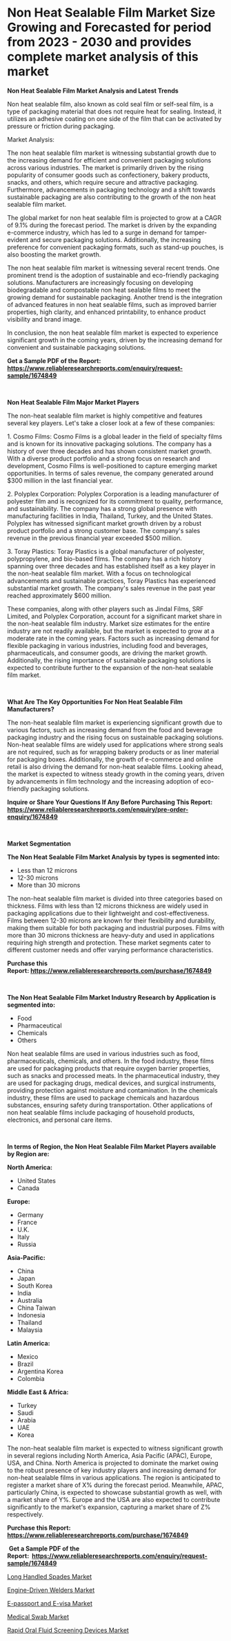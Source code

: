 <p><h1>Non Heat Sealable Film Market Size Growing and Forecasted for period from 2023 - 2030 and provides complete market analysis of this market</h1></p><p><strong>Non Heat Sealable Film Market Analysis and Latest Trends</strong></p>
<p><p>Non heat sealable film, also known as cold seal film or self-seal film, is a type of packaging material that does not require heat for sealing. Instead, it utilizes an adhesive coating on one side of the film that can be activated by pressure or friction during packaging.</p><p>Market Analysis:</p><p>The non heat sealable film market is witnessing substantial growth due to the increasing demand for efficient and convenient packaging solutions across various industries. The market is primarily driven by the rising popularity of consumer goods such as confectionery, bakery products, snacks, and others, which require secure and attractive packaging. Furthermore, advancements in packaging technology and a shift towards sustainable packaging are also contributing to the growth of the non heat sealable film market.</p><p>The global market for non heat sealable film is projected to grow at a CAGR of 9.1% during the forecast period. The market is driven by the expanding e-commerce industry, which has led to a surge in demand for tamper-evident and secure packaging solutions. Additionally, the increasing preference for convenient packaging formats, such as stand-up pouches, is also boosting the market growth.</p><p>The non heat sealable film market is witnessing several recent trends. One prominent trend is the adoption of sustainable and eco-friendly packaging solutions. Manufacturers are increasingly focusing on developing biodegradable and compostable non heat sealable films to meet the growing demand for sustainable packaging. Another trend is the integration of advanced features in non heat sealable films, such as improved barrier properties, high clarity, and enhanced printability, to enhance product visibility and brand image.</p><p>In conclusion, the non heat sealable film market is expected to experience significant growth in the coming years, driven by the increasing demand for convenient and sustainable packaging solutions.</p></p>
<p><strong>Get a Sample PDF of the Report:&nbsp; <a href="https://www.reliableresearchreports.com/enquiry/request-sample/1674849">https://www.reliableresearchreports.com/enquiry/request-sample/1674849</a></strong></p>
<p>&nbsp;</p>
<p><strong>Non Heat Sealable Film Major Market Players</strong></p>
<p><p>The non-heat sealable film market is highly competitive and features several key players. Let's take a closer look at a few of these companies:</p><p>1. Cosmo Films: Cosmo Films is a global leader in the field of specialty films and is known for its innovative packaging solutions. The company has a history of over three decades and has shown consistent market growth. With a diverse product portfolio and a strong focus on research and development, Cosmo Films is well-positioned to capture emerging market opportunities. In terms of sales revenue, the company generated around $300 million in the last financial year.</p><p>2. Polyplex Corporation: Polyplex Corporation is a leading manufacturer of polyester film and is recognized for its commitment to quality, performance, and sustainability. The company has a strong global presence with manufacturing facilities in India, Thailand, Turkey, and the United States. Polyplex has witnessed significant market growth driven by a robust product portfolio and a strong customer base. The company's sales revenue in the previous financial year exceeded $500 million.</p><p>3. Toray Plastics: Toray Plastics is a global manufacturer of polyester, polypropylene, and bio-based films. The company has a rich history spanning over three decades and has established itself as a key player in the non-heat sealable film market. With a focus on technological advancements and sustainable practices, Toray Plastics has experienced substantial market growth. The company's sales revenue in the past year reached approximately $600 million.</p><p>These companies, along with other players such as Jindal Films, SRF Limited, and Polyplex Corporation, account for a significant market share in the non-heat sealable film industry. Market size estimates for the entire industry are not readily available, but the market is expected to grow at a moderate rate in the coming years. Factors such as increasing demand for flexible packaging in various industries, including food and beverages, pharmaceuticals, and consumer goods, are driving the market growth. Additionally, the rising importance of sustainable packaging solutions is expected to contribute further to the expansion of the non-heat sealable film market.</p></p>
<p>&nbsp;</p>
<p><strong>What Are The Key Opportunities For Non Heat Sealable Film Manufacturers?</strong></p>
<p><p>The non-heat sealable film market is experiencing significant growth due to various factors, such as increasing demand from the food and beverage packaging industry and the rising focus on sustainable packaging solutions. Non-heat sealable films are widely used for applications where strong seals are not required, such as for wrapping bakery products or as liner material for packaging boxes. Additionally, the growth of e-commerce and online retail is also driving the demand for non-heat sealable films. Looking ahead, the market is expected to witness steady growth in the coming years, driven by advancements in film technology and the increasing adoption of eco-friendly packaging solutions.</p></p>
<p><strong>Inquire or Share Your Questions If Any Before Purchasing This Report: <a href="https://www.reliableresearchreports.com/enquiry/pre-order-enquiry/1674849">https://www.reliableresearchreports.com/enquiry/pre-order-enquiry/1674849</a></strong></p>
<p>&nbsp;</p>
<p><strong>Market Segmentation</strong></p>
<p><strong>The Non Heat Sealable Film Market Analysis by types is segmented into:</strong></p>
<p><ul><li>Less than 12 microns</li><li>12-30 microns</li><li>More than 30 microns</li></ul></p>
<p><p>The non-heat sealable film market is divided into three categories based on thickness. Films with less than 12 microns thickness are widely used in packaging applications due to their lightweight and cost-effectiveness. Films between 12-30 microns are known for their flexibility and durability, making them suitable for both packaging and industrial purposes. Films with more than 30 microns thickness are heavy-duty and used in applications requiring high strength and protection. These market segments cater to different customer needs and offer varying performance characteristics.</p></p>
<p><strong>Purchase this Report:&nbsp;<a href="https://www.reliableresearchreports.com/purchase/1674849">https://www.reliableresearchreports.com/purchase/1674849</a></strong></p>
<p>&nbsp;</p>
<p><strong>The Non Heat Sealable Film Market Industry Research by Application is segmented into:</strong></p>
<p><ul><li>Food</li><li>Pharmaceutical</li><li>Chemicals</li><li>Others</li></ul></p>
<p><p>Non heat sealable films are used in various industries such as food, pharmaceuticals, chemicals, and others. In the food industry, these films are used for packaging products that require oxygen barrier properties, such as snacks and processed meats. In the pharmaceutical industry, they are used for packaging drugs, medical devices, and surgical instruments, providing protection against moisture and contamination. In the chemicals industry, these films are used to package chemicals and hazardous substances, ensuring safety during transportation. Other applications of non heat sealable films include packaging of household products, electronics, and personal care items.</p></p>
<p>&nbsp;</p>
<p><strong>In terms of Region, the Non Heat Sealable Film Market Players available by Region are:</strong></p>
<p>
    <p> <strong> North America: </strong>
        <ul>
            <li>United States</li>
            <li>Canada</li>
        </ul>
        </p> 
    <p> <strong> Europe: </strong>
        <ul>
            <li>Germany</li>
            <li>France</li>
            <li>U.K.</li>
            <li>Italy</li>
            <li>Russia</li>
        </ul>
        </p> 
    <p> <strong> Asia-Pacific: </strong>
        <ul>
            <li>China</li>
            <li>Japan</li>
            <li>South Korea</li>
            <li>India</li>
            <li>Australia</li>
            <li>China Taiwan</li>
            <li>Indonesia</li>
            <li>Thailand</li>
            <li>Malaysia</li>
        </ul>
        </p> 
    <p> <strong> Latin America: </strong>
        <ul>
            <li>Mexico</li>
            <li>Brazil</li>
            <li>Argentina Korea</li>
            <li>Colombia</li>
        </ul>
        </p> 
    <p> <strong> Middle East & Africa: </strong>
        <ul>
            <li>Turkey</li>
            <li>Saudi</li>
            <li>Arabia</li>
            <li>UAE</li>
            <li>Korea</li>
        </ul>
    </p>
    </p>
<p><p>The non-heat sealable film market is expected to witness significant growth in several regions including North America, Asia Pacific (APAC), Europe, USA, and China. North America is projected to dominate the market owing to the robust presence of key industry players and increasing demand for non-heat sealable films in various applications. The region is anticipated to register a market share of X% during the forecast period. Meanwhile, APAC, particularly China, is expected to showcase substantial growth as well, with a market share of Y%. Europe and the USA are also expected to contribute significantly to the market's expansion, capturing a market share of Z% respectively.</p></p>
<p><strong>Purchase this Report: <a href="https://www.reliableresearchreports.com/purchase/1674849">https://www.reliableresearchreports.com/purchase/1674849</a></strong></p>
<p>&nbsp;<strong>Get a Sample PDF of the Report:&nbsp;&nbsp;<a href="https://www.reliableresearchreports.com/enquiry/request-sample/1674849">https://www.reliableresearchreports.com/enquiry/request-sample/1674849</a></strong></p>
<p><strong></strong></p>
<p><p><a href="https://github.com/merzlyukov93/Market-Research-Report-List-1/blob/main/long-handled-spades-market.md">Long Handled Spades Market</a></p><p><a href="https://medium.com/@christianhunter987/engine-driven-welders-market-insight-market-trends-growth-forecasted-from-2023-to-2030-89a30e86e39b">Engine-Driven Welders Market</a></p><p><a href="https://medium.com/@jaylonlesch/e-passport-and-e-visa-market-research-report-its-history-and-forecast-2023-to-2030-1db35b9c0f2f">E-passport and E-visa Market</a></p><p><a href="https://www.linkedin.com/pulse/medical-swab-market-research-report-unlocks-analysis-financial-gzzbf/">Medical Swab Market</a></p><p><a href="https://www.linkedin.com/pulse/decoding-rapid-oral-fluid-screening-devices-market-deep-dive-jgnof/">Rapid Oral Fluid Screening Devices Market</a></p></p>